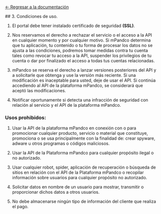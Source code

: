 [<- Regresar a la documentación]({{site.baseurl}}/)

<div id="step8"></div>
## 3. Condiciones de uso.

1. El portal debe tener instalado certificado de seguridad **(SSL)**.

2. Nos reservamos el derecho a rechazar el servicio o el acceso a la API en cualquier momento y por cualquier motivo. Si mPandco determina que tu aplicación, tu contenido o tu forma de procesar los datos no se ajusta a las condiciones, podremos tomar medidas contra tu cuenta tales como revocar tu acceso a la API, suspender los privilegios de tu cuenta o dar por finalizado el acceso a todas tus cuentas relacionadas.

3. mPandco se reserva el derecho a lanzar versiones posteriores del API  y a solicitarle que obtenga y use la versión más reciente. Si una modificación es inaceptable para usted, deje de usar el API. Si continúa accediendo al API de la plataforma mPandco, se considerará que aceptó las modificaciones.

4. Notificar oportunamente si detecta una infracción de seguridad con relación al servicio y el API de la plataforma mPandco.

### Usos prohibidos:
1. Usar la API de la plataforma mPandco en conexión con o para promocionar cualquier producto, servicio o material que constituye, promociona o se usa principalmente con la finalidad de: crear spyware, adware u otros programas o códigos maliciosos.

2. Usar la API de la Plataforma mPandco para cualquier propósito ilegal o no autorizado.

3. Usar cualquier robot, spider, aplicación de recuperación o búsqueda de sitios en relación con el API de la Plataforma mPandco o recopilar información sobre usuarios para cualquier propósito no autorizado.

4. Solicitar datos en nombre de un usuario para mostrar, transmitir o proporcionar dichos datos a otros usuarios.

5. No debe almacenarse ningún tipo de información del cliente que realiza el pago.

